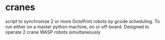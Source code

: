 # cranes
script to synchronize 2 or more OctoPrint robots by gcode scheduling.
To run either on a master python machine, on or off-board.
Designed to operate 2 crane WASP robots simultaneously
